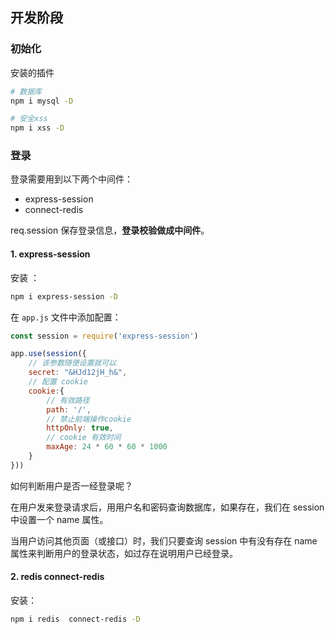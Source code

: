 ## 开发阶段



### 初始化

安装的插件

```bash
# 数据库
npm i mysql -D 

# 安全xss 
npm i xss -D
```



### 登录

登录需要用到以下两个中间件：

- express-session
- connect-redis

req.session 保存登录信息，**登录校验做成中间件**。

#### 1. express-session

安装 ：

```bash
npm i express-session -D
```

在  `app.js` 文件中添加配置：

```js
const session = require('express-session')

app.use(session({
    // 该参数随便设置就可以
    secret: "&HJd12jH_h&",
    // 配置 cookie
    cookie:{
        // 有效路径
        path: '/',
        // 禁止前端操作cookie
        httpOnly: true,
        // cookie 有效时间
        maxAge: 24 * 60 * 60 * 1000 
    }
}))
```

如何判断用户是否一经登录呢？

在用户发来登录请求后，用用户名和密码查询数据库，如果存在，我们在 session 中设置一个 name 属性。

当用户访问其他页面（或接口）时，我们只要查询 session 中有没有存在 name 属性来判断用户的登录状态，如过存在说明用户已经登录。



#### 2. redis connect-redis

安装：

```bash
npm i redis  connect-redis -D
```

